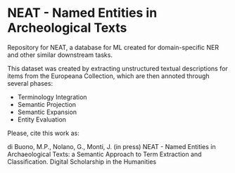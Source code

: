 # NEAT - Named Entities in Archeological Texts
Repository for NEAT, a database for ML created for domain-specific NER and other similar downstream tasks.

This dataset was created by extracting unstructured textual descriptions for items from the Europeana Collection, which are then annoted through several phases:
*  Terminology Integration
*  Semantic Projection
*  Semantic Expansion
*  Entity Evaluation

Please, cite this work as:

di Buono, M.P., Nolano, G., Monti, J. (in press) NEAT - Named Entities in Archaeological Texts: a Semantic Approach to Term Extraction and Classification. Digital Scholarship in the Humanities
